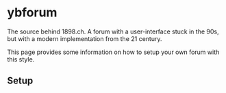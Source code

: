 # ybforum

The source behind 1898.ch. A forum with a user-interface stuck in the 90s, but with a modern implementation from the 21 century.

This page provides some information on how to setup your own forum with this style.

## 

## Setup
